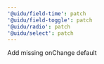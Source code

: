 ```yaml
---
'@uidu/field-time': patch
'@uidu/field-toggle': patch
'@uidu/radio': patch
'@uidu/select': patch
---
```


Add missing onChange default
